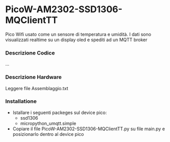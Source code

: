 # PicoW-AM2302-SSD1306-MQClientTT
Pico Wifi usato come un sensore di temperatura e umidità. I dati sono visualizzati realtime su un display oled e spediti ad un MQTT broker

### Descrizione Codice
...
### Descrizione Hardware
Leggere file Assemblaggio.txt
### Installatione
- Istallare i seguenti packeges sul device pico:
    - ssd1306
    - micropython_umqtt.simple
- Copiare il file PicoW-AM2302-SSD1306-MQClientTT.py su file main.py e posizionarlo dentro al device pico
